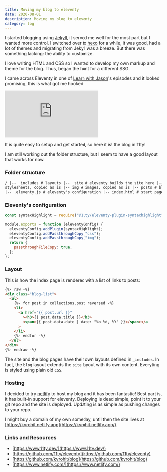 ```yaml
---
title: Moving my blog to eleventy
date: 2020-08-01
description: Moving my blog to eleventy
category: log
---
```


I started blogging using [Jekyll](https://jekyllrb.com/), it served me well for the most part but I wanted more control. I switched over to [hexo](https://hexo.io/) for a while, it was good, had a lot of themes and migrating from Jekyll was a breeze. But there was something lacking: the ability to customize.

I love writing HTML and CSS so I wanted to develop my own markup and theme for the blog. Thus, began the hunt for a different SSG.

I came across Eleventy in one of [Learn with Jason](https://www.learnwithjason.dev)'s episodes and it looked promising, this is what got me hooked:

<div class='embed-container'><iframe class="w-full h-96" src='https://www.youtube.com/embed/j8mJrhhdHWc' frameborder='0' allowfullscreen></iframe></div>

It is quite easy to setup and get started, so here it is! the blog in 11ty!

I am still working out the folder structure, but I seem to have a good layout that works for now.

### Folder structure

```html
/ |-- _includes # layouts |-- _site # eleventy builds the site here |-- css #
stylesheets, copied as is |-- img # images, copied as is |-- posts # blog posts
|-- .eleventy.js # eleventy's configuration |-- index.html # start page
```

### Eleventy's configuration

```js
const syntaxHighlight = require("@11ty/eleventy-plugin-syntaxhighlight");

module.exports = function (eleventyConfig) {
  eleventyConfig.addPlugin(syntaxHighlight);
  eleventyConfig.addPassthroughCopy("css");
  eleventyConfig.addPassthroughCopy("img");
  return {
    passthroughFileCopy: true,
  };
};
```

### Layout

This is how the index page is rendered with a list of links to posts:

```html
{%- raw -%}
<div class="blog-list">
  <ul>
    {%- for post in collections.post reversed -%}
    <li>
      <a href="{{ post.url }}"
        ><h3>{{ post.data.title }}</h3>
        <span>{{ post.data.date | date: "%b %d, %Y" }}</span></a
      >
    </li>
    {%- endfor -%}
  </ul>
</div>
{%- endraw -%}
```

The site and the blog pages have their own layouts defined in `_includes`. In fact, the `blog` layout extends the `site` layout with its own content. Everyting is styled using plain old `CSS`.

### Hosting

I decided to try [netlify](https://www.netlify.com/) to host my blog and it has been fantastic! Best part is, it has built-in support for eleventy. Deploying is dead simple, point it to your git repo and the site is deployed. Updating is as simple as pushing changes to your repo.

I might buy a domain of my own someday, until then the site lives at [https://kvrohit.netlify.app](https://kvrohit.netlify.app/).

### Links and Resources

- [https://www.11ty.dev/](https://www.11ty.dev/)
- [https://github.com/11ty/eleventy](https://github.com/11ty/eleventy)
- [https://github.com/kvrohit/blog](https://github.com/kvrohit/blog)
- [https://www.netlify.com/](https://www.netlify.com/)
